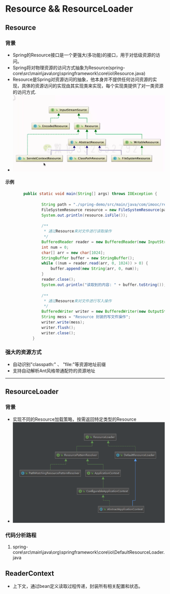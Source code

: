 # Resource && ResourceLoader
## Resource
### 背景
+ Spring的Resource接口是一个更强大(多功能)的接口，用于对低级资源的访问。
+ Spring将对物理资源的访问方式抽象为Resource(spring-core\src\main\java\org\springframework\core\io\Resource.java)
+ Resource是Spring对资源访问的抽象，他本身并不提供任何访问资源的实现，具体的资源访问的实现由其实现类来实现，每个实现类提供了对一类资源的访问方式.
+ <img src="./pics/20201027235454.png"/>
#### 示例
```java
        public static void main(String[] args) throws IOException {

                String path = "./spring-demo/src/main/java/com/imooc/resources/demo/FileSystemResources.txt";
                FileSystemResource resource = new FileSystemResource(path);
                System.out.println(resource.isFile());

                /**
                 * 通过Resource来对文件进行读取操作
                 */
                BufferedReader reader = new BufferedReader(new InputStreamReader(resource.getInputStream()));
                int num = 0;
                char[] arr = new char[1024];
                StringBuffer buffer = new StringBuffer();
                while ((num = reader.read(arr, 0, 1024)) > 0) {
                    buffer.append(new String(arr, 0, num));
                }
                reader.close();
                System.out.println("读取到的内容: " + buffer.toString());

                /**
                 * 通过Resource来对文件进行写入操作
                 */
                BufferedWriter writer = new BufferedWriter(new OutputStreamWriter(resource.getOutputStream()));
                String mess = "Resource 封装的写文件操作";
                writer.write(mess);
                writer.flush();
                writer.close();
            }
```
### 强大的资源方式
+ 自动识别"classpath:" 、 "file:"等资源地址前缀
+ 支持自动解析Ant风格带通配符的资源地址

--------

## ResourceLoader
### 背景
+ 实现不同的Resource加载策略，按需返回特定类型的Resource
+  <img src="./pics/31761A03-906C-4c80-AB63-9CA294210786.png"/>

###  代码分析路程
1. spring-core\src\main\java\org\springframework\core\io\DefaultResourceLoader.java

## ReaderContext
+  上下文，通过bean定义读取过程传递，封装所有相关配置和状态。